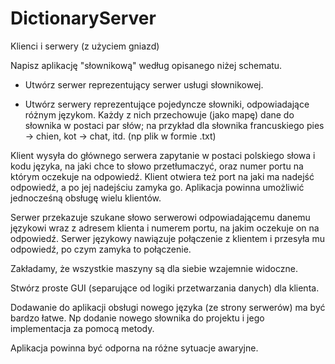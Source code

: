 # DictionaryServer

Klienci i serwery (z użyciem gniazd)


Napisz aplikację "słownikową" według opisanego niżej schematu.

* Utwórz serwer reprezentujący serwer usługi słownikowej.

* Utwórz serwery reprezentujące pojedyncze słowniki, odpowiadające różnym językom. Każdy z nich przechowuje (jako mapę) dane do słownika w postaci par słów; na przykład dla słownika francuskiego pies -> chien, kot -> chat, itd. (np plik w formie .txt)

Klient wysyła do głównego serwera zapytanie w postaci polskiego słowa i kodu języka, na jaki chce to słowo przetłumaczyć, oraz numer portu na którym oczekuje na odpowiedź. Klient otwiera też port na jaki ma nadejść odpowiedź, a po jej nadejściu zamyka go. Aplikacja powinna umożliwić jednocześną obsługę wielu klientów.

Serwer przekazuje szukane słowo serwerowi odpowiadającemu danemu językowi wraz z adresem klienta i numerem portu, na jakim oczekuje on na odpowiedź. Serwer językowy nawiązuje połączenie z klientem i przesyła mu odpowiedź, po czym zamyka to połączenie.

Zakładamy, że wszystkie maszyny są dla siebie wzajemnie widoczne.

Stwórz proste GUI (separujące od logiki przetwarzania danych) dla klienta.

Dodawanie do aplikacji obsługi nowego języka  (ze strony serwerów) ma być bardzo łatwe. Np dodanie nowego słownika do projektu i jego implementacja za pomocą metody.

Aplikacja powinna być odporna na różne sytuacje awaryjne.
